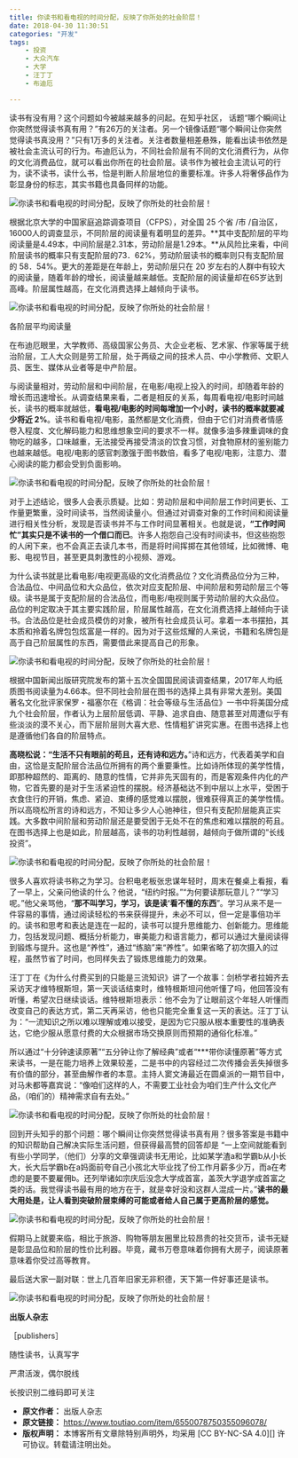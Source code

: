 ```yaml
---
title: 你读书和看电视的时间分配，反映了你所处的社会阶层！
date: 2018-04-30 11:30:51
categories: "开发"
tags:
	- 投资
	- 大众汽车
	- 大学
	- 汪丁丁
	- 布迪厄

---
```


读书有没有用？这个问题如今被越来越多的问起。在知乎社区， 话题“哪个瞬间让你突然觉得读书真有用？”有26万的关注者。另一个镜像话题“哪个瞬间让你突然觉得读书真没用？”只有1万多的关注者。关注者数量相差悬殊，能看出读书依然是被社会主流认可的行为。布迪厄认为，不同社会阶层有不同的文化消费行为，从你的文化消费品位，就可以看出你所在的社会阶层。读书作为被社会主流认可的行为，读不读书，读什么书，恰是判断人阶层地位的重要标准。许多人将奢侈品作为彰显身份的标志，其实书籍也具备同样的功能。

![你读书和看电视的时间分配，反映了你所处的社会阶层！][7e2f0007a5aac817946e]

根据北京大学的中国家庭追踪调查项目（CFPS），对全国 25 个省 /市 /自治区，16000人的调查显示，不同阶层的阅读量有着明显的差异。**其中支配阶层的平均阅读量是4.49本，中间阶层是2.31本，劳动阶层是1.29本。**从风险比来看，中间阶层读书的概率只有支配阶层的73．62%，劳动阶层读书的概率则只有支配阶层的 58．54%。更大的差距是在年龄上，劳动阶层只在 20 岁左右的人群中有较大的阅读量，随着年龄的增长，阅读量越来越低。支配阶层的阅读量却在65岁达到高峰。阶层属性越高，在文化消费选择上越倾向于读书。

![你读书和看电视的时间分配，反映了你所处的社会阶层！][7e2b000e00451f51f0f0]

各阶层平均阅读量

在布迪厄眼里，大学教师、高级国家公务员、大企业老板、艺术家、作家等属于统治阶层，工人大众则是劳工阶层，处于两级之间的技术人员、中小学教师、文职人员、医生、媒体从业者等是中产阶层。

与阅读量相对，劳动阶层和中间阶层，在电影/电视上投入的时间，却随着年龄的增长而迅速增长。从调查结果来看，二者是相反的关系，每周看电视/电影时间越长，读书的概率就越低，**看电视/电影的时间每增加一个小时，读书的概率就要减少将近 2%**。读书和看电视/电影，虽然都是文化消费，但由于它们对消费者情感卷入程度、文化解码能力和思维想象空间的要求不一样。就像多油多辣重调味的食物吃的越多，口味越重，无法接受再接受清淡的饮食习惯，对食物原材的鉴别能力也越来越低。电视/电影的感官刺激强于图书数倍，看多了电视/电影，注意力、潜心阅读的能力都会受到负面影响。

![你读书和看电视的时间分配，反映了你所处的社会阶层！][ANEU-VZNR-BRAY.jpg]

对于上述结论，很多人会表示质疑。比如：劳动阶层和中间阶层工作时间更长、工作量更繁重，没时间读书，当然阅读量小。但通过对调查对象的工作时间和阅读量进行相关性分析，发现是否读书并不与工作时间显著相关。也就是说，**“工作时间忙”其实只是不读书的一个借口而已**。许多人抱怨自己没有时间读书，但这些抱怨的人闲下来，也不会真正去读几本书，而是将时间挥掷在其他领域，比如微博、电影、电视节目，甚至更具刺激性的小视频、游戏。

为什么读书就是比看电影/电视更高级的文化消费品位？文化消费品位分为三种，合法品位、中间品位和大众品位，依次对应支配阶层、中间阶层和劳动阶层三个等级。读书是属于支配阶层的合法品位，而电影/电视则属于劳动阶层的大众品位。品位的判定取决于其主要实践阶层，阶层属性越高，在文化消费选择上越倾向于读书。合法品位是社会成员模仿的对象，被所有社会成员认可。拿着一本书摆拍，其本质和拎着名牌包包炫富是一样的。因为对于这些炫耀的人来说，书籍和名牌包是高于自己阶层属性的东西，需要借此来提高自己的形象。

![你读书和看电视的时间分配，反映了你所处的社会阶层！][BMNM-FV2Y-MNYM.jpg]

根据中国新闻出版研究院发布的第十五次全国国民阅读调查结果，2017年人均纸质图书阅读量为4.66本。但不同社会阶层在图书的选择上具有非常大差别。美国著名文化批评家保罗・福塞尔在《格调：社会等级与生活品位》一书中将美国分成九个社会阶层，作者认为上层阶层低调、平静、追求自由、随意甚至对周遭似乎有些淡淡的漠不关心，而下层阶层则大喜大悲、性情粗犷讲究实惠。在图书选择上也是遵循他们各自的阶层特点。

**高晓松说：“生活不只有眼前的苟且，还有诗和远方。**”诗和远方，代表着美学和自由，这恰是支配阶层合法品位所拥有的两个重要秉性。比如诗所体现的美学性情，即那种超然的、距离的、随意的性情，它并非先天固有的，而是客观条件内化的产物，它首先要的是对于生活紧迫性的摆脱。经济基础达不到中层以上水平，受困于衣食住行的开销，焦虑、紧迫、束缚的感觉难以摆脱，很难获得真正的美学性情。所以高晓松所言的诗和远方，不知让多少人心驰神往，但只有支配阶层能真正实践。大多数中间阶层和劳动阶层还是要受困于无处不在的焦虑和难以摆脱的苟且。在图书选择上也是如此，阶层越高，读书的功利性越弱，越倾向于做所谓的“长线投资”。

![你读书和看电视的时间分配，反映了你所处的社会阶层！][MQFA-RRYY-URUJ.jpg]

很多人喜欢将读书称之为学习。台积电老板张忠谋年轻时，周末在餐桌上看报，看了一早上，父亲问他读的什么？他说，“纽约时报。”“为何要读那玩意儿？”“学习呢。”他父亲骂他，“**那不叫学习，学习，该是读‘看不懂的东西**”。学习从来不是一件容易的事情，通过阅读轻松的书来获得提升，未必不可以，但一定是事倍功半的。读书和思考和表达是连在一起的，读书可以提升思维能力、创新能力。思维能力，包括发现问题、概括分析能力，审美能力和语言能力，都可以通过大量阅读得到锻炼与提升。这也是“养性”，通过“练脑”来“养性”。如果省略了初次摄入的过程，虽然节省了时间，也同样失去了锻炼思维能力的效果。

汪丁丁在《为什么付费买到的只能是三流知识》讲了一个故事：剑桥学者拉姆齐去采访天才维特根斯坦，第一天谈话结束时，维特根斯坦问他听懂了吗，他回答没有听懂，希望次日继续谈话。维特根斯坦表示：他不会为了让眼前这个年轻人听懂而改变自己的表达方式，第二天再采访，他也只能完全重复这一天的表达。汪丁丁认为：“一流知识之所以难以理解或难以接受，是因为它只服从根本重要性的准确表达，它绝少服从愿意付费的大众根据市场交换原则而预期的通俗化标准。”

所以通过“十分钟速读原著”“五分钟让你了解经典”或者“\*\*\*带你读懂原著”等方式来读书，一是在能力培养上效果较差，二是书中的内容经过二次传播会丢失掉很多有价值的部分，甚至曲解作者的本意。主持人窦文涛最近在圆桌派的一期节目中，对马未都等嘉宾说：“像咱们这样的人，不需要工业社会为咱们生产什么文化产品，（咱们的）精神需求自有去处。”

![你读书和看电视的时间分配，反映了你所处的社会阶层！][INAV-2MJA-FAYQ.jpg]

回到开头知乎的那个问题：哪个瞬间让你突然觉得读书真有用？很多答案是书籍中的知识帮助自己解决实际生活问题，但获得最高赞的回答却是 “一上空间就能看到有些小学同学，（他们）分享的文章强调读书无用论，比如某学渣a和学霸b从小长大，长大后学霸b在a妈面前夸自己小孩北大毕业找了份工作月薪多少万，而a在考虑的是要不要雇佣b。还列举诸如宗庆后没念大学成首富，盖茨大学退学成首富之类的话。我觉得读书最有用的地方在于，就是幸好没和这群人混成一片。”**读书的最大用处是，让人看到突破阶层束缚的可能或者给人自己属于更高阶层的感觉。**

![你读书和看电视的时间分配，反映了你所处的社会阶层！][NUB7-FNNE-JUB3.jpg]

假期马上就要来临，相比于旅游、购物等朋友圈里比较昂贵的社交货币，读书无疑是彰显品位和阶层的性价比利器。毕竟，藏书万卷意味着你拥有大房子，阅读原著意味着你受过高等教育。

最后送大家一副对联：世上几百年旧家无非积德，天下第一件好事还是读书。

![你读书和看电视的时间分配，反映了你所处的社会阶层！][EIB2-IMRU-FNRF.jpg]

**出版人杂志** 

［publishers］

随性读书，认真写字

严肃活泼，偶尔脱线

长按识别二维码即可关注


[7e2f0007a5aac817946e]: http://i0.pstatp.com/large/7e2f0007a5aac817946e
[7e2b000e00451f51f0f0]: http://i0.pstatp.com/large/7e2b000e00451f51f0f0
[ANEU-VZNR-BRAY.jpg]: /pro/os/crawler/ANEU-VZNR-BRAY.jpg
[BMNM-FV2Y-MNYM.jpg]: /pro/os/crawler/BMNM-FV2Y-MNYM.jpg
[MQFA-RRYY-URUJ.jpg]: /pro/os/crawler/MQFA-RRYY-URUJ.jpg
[INAV-2MJA-FAYQ.jpg]: /pro/os/crawler/INAV-2MJA-FAYQ.jpg
[NUB7-FNNE-JUB3.jpg]: /pro/os/crawler/NUB7-FNNE-JUB3.jpg
[EIB2-IMRU-FNRF.jpg]: /pro/os/crawler/EIB2-IMRU-FNRF.jpg
 *  **原文作者：** 出版人杂志
 *  **原文链接：** https://www.toutiao.com/item/6550078750355096078/
 *  **版权声明：** 本博客所有文章除特别声明外，均采用 [CC BY-NC-SA 4.0][] 许可协议。转载请注明出处。